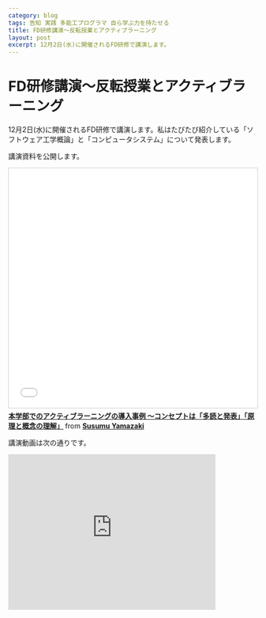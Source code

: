 ```yaml
---
category: blog
tags: 告知 実践 多能工プログラマ 自ら学ぶ力を持たせる
title: FD研修講演〜反転授業とアクティブラーニング
layout: post
excerpt: 12月2日(水)に開催されるFD研修で講演します。
---
```

# FD研修講演〜反転授業とアクティブラーニング

12月2日(水)に開催されるFD研修で講演します。私はたびたび紹介している「ソフトウェア工学概論」と「コンピュータシステム」について発表します。

講演資料を公開します。

<iframe src="//www.slideshare.net/slideshow/embed_code/key/GnUbfsPp3Brwch" width="595" height="485" frameborder="0" marginwidth="0" marginheight="0" scrolling="no" style="border:1px solid #CCC; border-width:1px; margin-bottom:5px; max-width: 100%;" allowfullscreen> </iframe> <div style="margin-bottom:5px"> <strong> <a href="//www.slideshare.net/zacky1972/ss-55738625" title="本学部でのアクティブラーニングの導入事例 ～コンセプトは「多読と発表」「原理と概念の理解」" target="_blank">本学部でのアクティブラーニングの導入事例 ～コンセプトは「多読と発表」「原理と概念の理解」</a> </strong> from <strong><a href="//www.slideshare.net/zacky1972" target="_blank">Susumu Yamazaki</a></strong> </div>

講演動画は次の通りです。

<iframe width="420" height="315" src="https://www.youtube.com/embed/dBRrL3tZ8D8" frameborder="0" allowfullscreen></iframe>